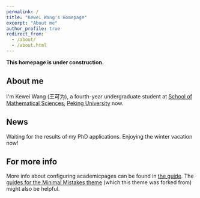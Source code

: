 ```yaml
---
permalink: /
title: "Kewei Wang's Homepage"
excerpt: "About me"
author_profile: true
redirect_from: 
  - /about/
  - /about.html
---
```


**This homepage is under construction.**

About me
------
I'm Kewei Wang (王可为), a fourth-year undergraduate student at [School of Mathematical Sciences](https://www.math.pku.edu.cn/), [Peking University](https://www.pku.edu.cn/) now.

News
------
Waiting for the results of my PhD applications. Enjoying the winter vacation now!

For more info
------
More info about configuring academicpages can be found in [the guide](https://academicpages.github.io/markdown/). The [guides for the Minimal Mistakes theme](https://mmistakes.github.io/minimal-mistakes/docs/configuration/) (which this theme was forked from) might also be helpful.
